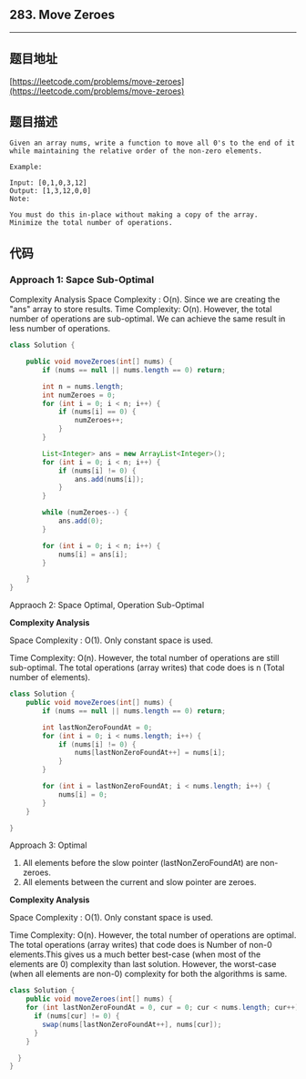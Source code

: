 ## 283. Move Zeroes

----
## 题目地址

[https://leetcode.com/problems/move-zeroes](https://leetcode.com/problems/move-zeroes)

## 题目描述

```text
Given an array nums, write a function to move all 0's to the end of it while maintaining the relative order of the non-zero elements.

Example:

Input: [0,1,0,3,12]
Output: [1,3,12,0,0]
Note:

You must do this in-place without making a copy of the array.
Minimize the total number of operations.
```

## 代码

### Approach 1: Sapce Sub-Optimal

Complexity Analysis Space Complexity : O\(n\). Since we are creating the "ans" array to store results. Time Complexity: O\(n\). However, the total number of operations are sub-optimal. We can achieve the same result in less number of operations.

```java
class Solution {

    public void moveZeroes(int[] nums) {
        if (nums == null || nums.length == 0) return;

        int n = nums.length;
        int numZeroes = 0;
        for (int i = 0; i < n; i++) {
            if (nums[i] == 0) {
                numZeroes++;
            }
        }

        List<Integer> ans = new ArrayList<Integer>();
        for (int i = 0; i < n; i++) {
            if (nums[i] != 0) {
                ans.add(nums[i]);
            }
        }

        while (numZeroes--) {
            ans.add(0);
        }

        for (int i = 0; i < n; i++) {
            nums[i] = ans[i];
        }

    }
}
```

Appraoch 2: Space Optimal, Operation Sub-Optimal

**Complexity Analysis**

Space Complexity : O\(1\). Only constant space is used.

Time Complexity: O\(n\). However, the total number of operations are still sub-optimal. The total operations \(array writes\) that code does is n \(Total number of elements\).

```java
class Solution {
    public void moveZeroes(int[] nums) {
        if (nums == null || nums.length == 0) return;

        int lastNonZeroFoundAt = 0;
        for (int i = 0; i < nums.length; i++) {
            if (nums[i] != 0) {
                nums[lastNonZeroFoundAt++] = nums[i];
            }
        }

        for (int i = lastNonZeroFoundAt; i < nums.length; i++) {
            nums[i] = 0;
        }
    }

}
```

Approach 3: Optimal

1. All elements before the slow pointer \(lastNonZeroFoundAt\) are non-zeroes.
2. All elements between the current and slow pointer are zeroes.

**Complexity Analysis**

Space Complexity : O\(1\). Only constant space is used.

Time Complexity: O\(n\). However, the total number of operations are optimal. The total operations \(array writes\) that code does is Number of non-0 elements.This gives us a much better best-case \(when most of the elements are 0\) complexity than last solution. However, the worst-case \(when all elements are non-0\) complexity for both the algorithms is same.

```java
class Solution {
    public void moveZeroes(int[] nums) {
    for (int lastNonZeroFoundAt = 0, cur = 0; cur < nums.length; cur++) {
      if (nums[cur] != 0) {
        swap(nums[lastNonZeroFoundAt++], nums[cur]);
      }
    }

  }
}
```


